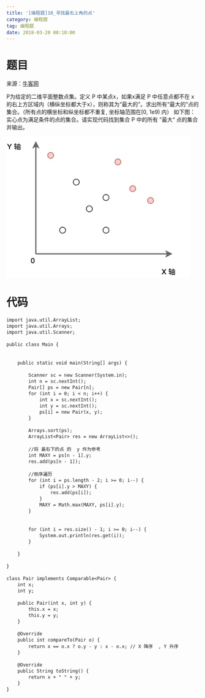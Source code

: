 ```yaml
---
title: '[编程题]10_寻找最右上角的点'
category: 编程题
tag: 编程题
date: 2018-03-20 00:10:00
---
```


# 题目


来源：[牛客网](https://www.nowcoder.com/questionTerminal/e35d8c3404194cd69a88da1667ef8081)

P为给定的二维平面整数点集。定义 P 中某点x，如果x满足 P 中任意点都不在 x 的右上方区域内（横纵坐标都大于x），则称其为“最大的”。求出所有“最大的”点的集合。（所有点的横坐标和纵坐标都不重复, 坐标轴范围在[0, 1e9) 内）
如下图：实心点为满足条件的点的集合。请实现代码找到集合 P 中的所有 ”最大“ 点的集合并输出。

![programming_10](/images/programming_10.png)



# 代码


```
import java.util.ArrayList;
import java.util.Arrays;
import java.util.Scanner;

public class Main {


    public static void main(String[] args) {

        Scanner sc = new Scanner(System.in);
        int n = sc.nextInt();
        Pair[] ps = new Pair[n];
        for (int i = 0; i < n; i++) {
            int x = sc.nextInt();
            int y = sc.nextInt();
            ps[i] = new Pair(x, y);
        }

        Arrays.sort(ps);
        ArrayList<Pair> res = new ArrayList<>();

        //将 最右下的点 的  y 作为参考
        int MAXY = ps[n - 1].y;
        res.add(ps[n - 1]);

        //倒序遍历
        for (int i = ps.length - 2; i >= 0; i--) {
            if (ps[i].y > MAXY) {
                res.add(ps[i]);
            }
            MAXY = Math.max(MAXY, ps[i].y);
        }


        for (int i = res.size() - 1; i >= 0; i--) {
            System.out.println(res.get(i));
        }

    }

}

class Pair implements Comparable<Pair> {
    int x;
    int y;

    public Pair(int x, int y) {
        this.x = x;
        this.y = y;
    }

    @Override
    public int compareTo(Pair o) {
        return x == o.x ? o.y - y : x - o.x; // X 降序  , Y 升序
    }

    @Override
    public String toString() {
        return x + " " + y;
    }
}

```
